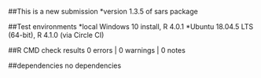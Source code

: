 
##This is a new submission
*version 1.3.5 of sars package

##Test environments
*local Windows 10 install, R 4.0.1
*Ubuntu 18.04.5 LTS (64-bit), R 4.1.0 (via Circle CI)
 
##R CMD check results
0 errors | 0 warnings | 0 notes

##dependencies
no dependencies
